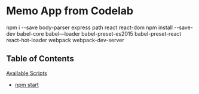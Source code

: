 # Memo App from Codelab

npm i --save body-parser express path react react-dom
npm install --save-dev babel-core babel—loader babel-preset-es2015 babel-preset-react react-hot-loader webpack webpack-dev-server
  

## Table of Contents

[Available Scripts](#available-scripts)
  - [npm start](#npm-start)